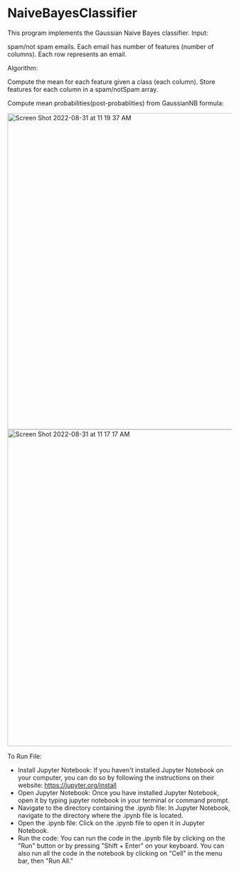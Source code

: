 # NaiveBayesClassifier
This program implements the Gaussian Naive Bayes classifier.
Input:

spam/not spam emails. Each email has number of features (number of columns). Each row represents an email. 

Algorithm:

Compute the mean for each feature given a class (each column). Store features for each column in a spam/notSpam array.

Compute mean probabilities(post-probablities) from GaussianNB formula: 

<img width="711" alt="Screen Shot 2022-08-31 at 11 19 37 AM" src="https://user-images.githubusercontent.com/63027273/187751054-85800a40-519e-4157-bca6-8a0664adcb94.png">




<img width="712" alt="Screen Shot 2022-08-31 at 11 17 17 AM" src="https://user-images.githubusercontent.com/63027273/187750636-048edd95-0ac8-451e-8ae7-35042e7dc776.png">

To Run File:

- Install Jupyter Notebook: If you haven't installed Jupyter Notebook on your computer, you can do so by following the instructions on their website: https://jupyter.org/install
- Open Jupyter Notebook: Once you have installed Jupyter Notebook, open it by typing jupyter notebook in your terminal or command prompt.
- Navigate to the directory containing the .ipynb file: In Jupyter Notebook, navigate to the directory where the .ipynb file is located.
- Open the .ipynb file: Click on the .ipynb file to open it in Jupyter Notebook.
- Run the code: You can run the code in the .ipynb file by clicking on the "Run" button or by pressing "Shift + Enter" on your keyboard. You can also run all the code in the notebook by clicking on "Cell" in the menu bar, then "Run All."
